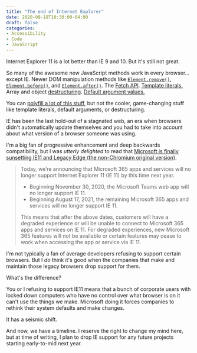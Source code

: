 ```yaml
---
title: "The end of Internet Explorer"
date: 2020-08-19T10:30:00-04:00
draft: false
categories:
- Accessibility
- Code
- JavaScript
---
```


Internet Explorer 11 is a lot better than IE 9 and 10. But it's still not great.

So many of the awesome new JavaScript methods work in every browser... except IE. Newer DOM manipulation methods like [`Element.remove()`](https://vanillajstoolkit.com/reference/dom-injection/element-remove/), [`Element.before()`](https://vanillajstoolkit.com/reference/dom-injection/element-before/), and [`Element.after()`](https://vanillajstoolkit.com/reference/dom-injection/element-after/). The [Fetch API](https://vanillajstoolkit.com/reference/ajax/fetch/). [Template literals.](https://vanillajstoolkit.com/reference/strings/template-literals/) Array and object [destructuring](/destructuring-in-javascript/). [Default argument values.](/how-to-set-default-function-arguments-with-vanilla-js/)

You can [polyfill a lot of this stuff](https://vanillajstoolkit.com/polyfills/), but not the cooler, game-changing stuff like template literals, default arguments, or destructuring.

IE has been the last hold-out of a stagnated web, an era when browsers didn't automatically update themselves and you had to take into account about what version of a browser someone was using.

I'm a big fan of progressive enhancement and deep backwards compatibility, but I was *utterly delighted* to read that [Microsoft is finally sunsetting IE11 and Legacy Edge (the non-Chromium original version)](https://techcommunity.microsoft.com/t5/microsoft-365-blog/microsoft-365-apps-say-farewell-to-internet-explorer-11-and/ba-p/1591666).

> Today, we’re announcing that Microsoft 365 apps and services will no longer support Internet Explorer 11 (IE 11) by this time next year.
>
> - Beginning November 30, 2020, the Microsoft Teams web app will no longer support IE 11.
> - Beginning August 17, 2021, the remaining Microsoft 365 apps and services will no longer support IE 11.
>
> This means that after the above dates, customers will have a degraded experience or will be unable to connect to Microsoft 365 apps and services on IE 11. For degraded experiences, new Microsoft 365 features will not be available or certain features may cease to work when accessing the app or service via IE 11.

I'm not typically a fan of average developers refusing to support certain browsers. But I *do* think it's good when the companies that make and maintain those legacy browsers drop support for them.

What's the difference?

You or I refusing to support IE11 means that a bunch of corporate users with locked down computers who have no control over what browser is on it can't use the things we make. Microsoft doing it forces companies to rethink their system defaults and make changes.

It has a seismic shift.

And now, we have a timeline. I reserve the right to change my mind here, but at time of writing, I plan to drop IE support for any future projects starting early-to-mid next year.
